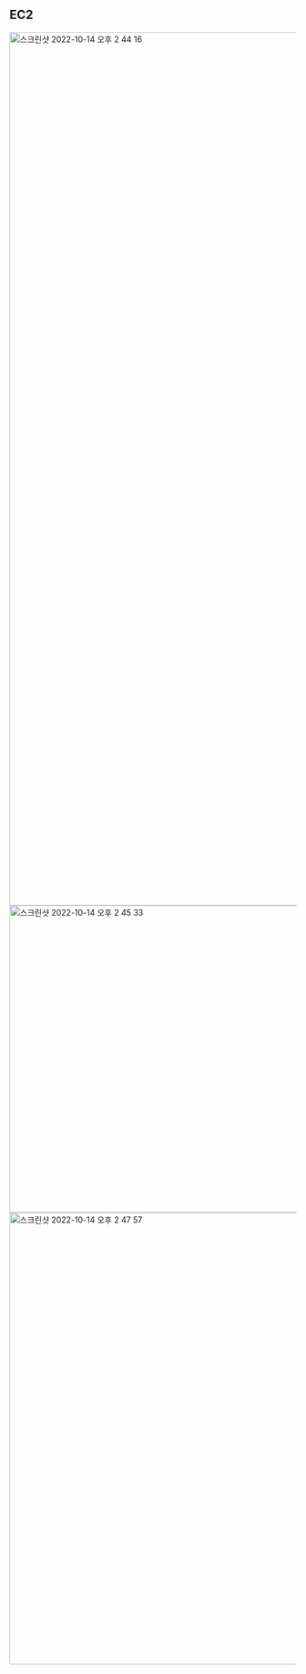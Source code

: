 ## EC2
<img width="1535" alt="스크린샷 2022-10-14 오후 2 44 16" src="https://user-images.githubusercontent.com/73451727/195772358-8b830022-679e-46d3-bf76-6e7832713d21.png">
<img width="540" alt="스크린샷 2022-10-14 오후 2 45 33" src="https://user-images.githubusercontent.com/73451727/195772372-40f571e4-0354-473a-b107-ec2aecaf084e.png">
<img width="794" alt="스크린샷 2022-10-14 오후 2 47 57" src="https://user-images.githubusercontent.com/73451727/195773100-7dea9dda-c0af-4d83-9ab5-4c527889fb38.png">
